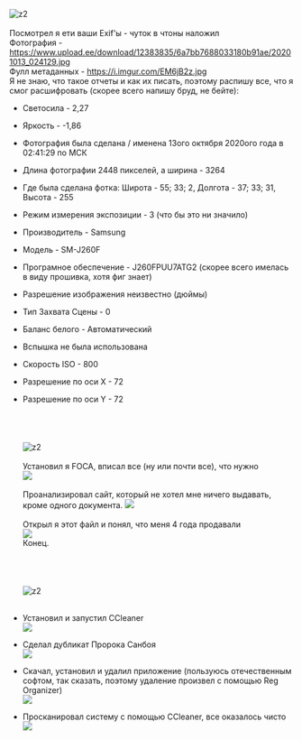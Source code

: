 ![z2](https://user-images.githubusercontent.com/70691206/96337131-56f10000-108d-11eb-88a3-a693bc70303c.png)
   
   
Посмотрел я ети ваши Exif'ы - чуток в чтоны наложил  
Фотография - https://www.upload.ee/download/12383835/6a7bb7688033180b91ae/20201013_024129.jpg  
Фулл метаданных - https://i.imgur.com/EM6jB2z.jpg  
Я не знаю, что такое отчеты и как их писать, поэтому распишу все, что я смог расшифровать (скорее всего напишу бруд, не бейте):  
- Светосила - 2,27  
- Яркость - -1,86  
- Фотография была сделана / именена 13ого октября 2020ого года в 02:41:29 по МСК  
- Длина фотографии 2448 пикселей, а ширина - 3264  
- Где была сделана фотка: Широта - 55; 33; 2, Долгота - 37; 33; 31, Высота - 255  
- Режим измерения экспозиции - 3 (что бы это ни значило)  
- Производитель - Samsung  
- Модель - SM-J260F  
- Програмное обеспечение - J260FPUU7ATG2 (скорее всего имелась в виду прошивка, хотя фиг знает)  
- Разрешение изображения неизвестно (дюймы)  
- Тип Захвата Сцены - 0  
- Баланс белого - Автоматический  
- Вспышка не была использована  
- Скорость ISO - 800  
- Разрешение по оси X - 72  
- Разрешение по оси Y - 72  
   
   
   
   
![z2](https://user-images.githubusercontent.com/70691206/96512955-f5d25380-1269-11eb-9ecf-17b7ff60d361.jpg)
   
   
Установил я FOCA, вписал все (ну или почти все), что нужно  
![](https://im7.ezgif.com/tmp/ezgif-7-75ee2734a6eb.gif)  
   
Проанализировал сайт, который не хотел мне ничего выдавать, кроме одного документа.
![](https://user-images.githubusercontent.com/70691206/96519285-4dc28780-1275-11eb-97ca-ba07709a0032.jpg)  
   
Открыл я этот файл и понял, что меня 4 года продавали  
![](https://user-images.githubusercontent.com/70691206/96519478-c1fd2b00-1275-11eb-9608-8bd13fe19518.png)  
Конец.  
   
   
   
   
![z2](https://user-images.githubusercontent.com/70691206/96337194-c2d36880-108d-11eb-90c2-c4a52237af63.png)
   
   
- Установил и запустил CCleaner  
![](https://user-images.githubusercontent.com/70691206/96319658-fd4eee00-1018-11eb-9325-8898d14b97f8.gif)  
  
- Сделал дубликат Пророка Санбоя  
![](https://user-images.githubusercontent.com/70691206/96337306-d3d0a980-108e-11eb-8903-87a1f5ca6ac3.gif)
  
- Скачал, установил и удалил приложение (пользуюсь отечественным софтом, так сказать, поэтому удаление произвел с помощью Reg Organizer)  
![](https://user-images.githubusercontent.com/70691206/96321306-a13a9880-101d-11eb-9a76-5533d3de7047.gif)  
  
- Просканировал систему с помощью CCleaner, все оказалось чисто
![](https://user-images.githubusercontent.com/70691206/96339776-58c3bf00-109f-11eb-83c3-baab71aea9b3.gif)



